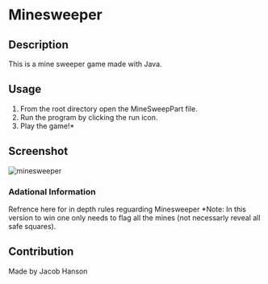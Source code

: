 # Minesweeper

## Description
This is a mine sweeper game made with Java.

## Usage
1. From the root directory open the MineSweepPart file.
2. Run the program by clicking the run icon.
3. Play the game!*

## Screenshot
![minesweeper](https://user-images.githubusercontent.com/89164466/175352606-594efdbd-9f95-4f58-99b2-7d81063cd46a.png)

### Adational Information
Refrence here for in depth rules reguarding Minesweeper
*Note: In this version to win one only needs to flag all the mines (not necessarly reveal all safe squares).

## Contribution
Made by Jacob Hanson
